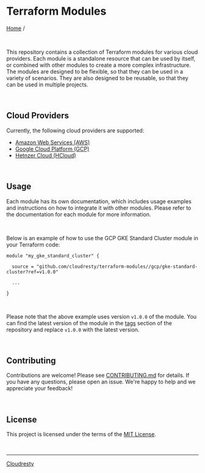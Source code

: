 # Terraform Modules

[Home](./README.md) /

&nbsp;

This repository contains a collection of Terraform modules for various cloud providers. Each module is a standalone resource that can be used by itself, or combined with other modules to create a more complex infrastructure. The modules are designed to be flexible, so that they can be used in a variety of scenarios. They are also designed to be reusable, so that they can be used in multiple projects.

&nbsp;

## Cloud Providers

Currently, the following cloud providers are supported:

* [Amazon Web Services (AWS)](./aws/README.md)
* [Google Cloud Platform (GCP)](./gcp/README.md)
* [Hetnzer Cloud (HCloud)](./hcloud/README.md)

&nbsp;

## Usage

Each module has its own documentation, which includes usage examples and instructions on how to integrate it with other modules. Please refer to the documentation for each module for more information.

&nbsp;

Below is an example of how to use the GCP GKE Standard Cluster module in your Terraform code:

```hcl
module "my_gke_standard_cluster" {

  source = "github.com/cloudresty/terraform-modules//gcp/gke-standard-cluster?ref=v1.0.0"

  ...

}
```

&nbsp;

Please note that the above example uses version `v1.0.0` of the module. You can find the latest version of the module in the [tags](https://github.com/cloudresty/terraform-modules/tags) section of the repository and replace `v1.0.0` with the latest version.

&nbsp;

## Contributing

Contributions are welcome! Please see [CONTRIBUTING.md](CONTRIBUTING.md) for details. If you have any questions, please open an issue. We're happy to help and we appreciate your feedback!

&nbsp;

## License

This project is licensed under the terms of the [MIT License](LICENSE).

&nbsp;

---

[Cloudresty](https://cloudresty.com/)

